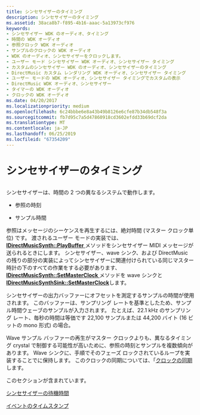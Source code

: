 ```yaml
---
title: シンセサイザーのタイミング
description: シンセサイザーのタイミング
ms.assetid: 38aca8b7-f895-4b16-aaac-5a13973cf976
keywords:
- シンセサイザー WDK のオーディオ、タイミング
- 時間の WDK オーディオ
- 参照クロック WDK オーディオ
- サンプルのクロックの WDK オーディオ
- WDK のオーディオ、シンセサイザーをクロックします。
- ユーザー モード シンセサイザー WDK オーディオ、シンセサイザー タイミング
- カスタムのシンセサイザー WDK のオーディオ、シンセサイザーのタイミング
- DirectMusic カスタム レンダリング WDK オーディオ、シンセサイザー タイミング
- ユーザー モードの WDK オーディオ、シンセサイザー タイミングでカスタムの表示
- DirectMusic WDK オーディオ、シンセサイザー
- タイマーの WDK オーディオ
- クロックの WDK オーディオ
ms.date: 04/20/2017
ms.localizationpriority: medium
ms.openlocfilehash: 6c24bbbe6e8a43b49b8126e6cfe87b34db548f3a
ms.sourcegitcommit: fb7d95c7a5d47860918cd3602efdd33b69dcf2da
ms.translationtype: MT
ms.contentlocale: ja-JP
ms.lasthandoff: 06/25/2019
ms.locfileid: "67354209"
---
```

# <a name="synthesizer-timing"></a>シンセサイザーのタイミング


## <span id="synthesizer_timing"></span><span id="SYNTHESIZER_TIMING"></span>


シンセサイザーは、時間の 2 つの異なるシステムで動作します。

-   参照の時刻

-   サンプル時間

参照はメッセージのシーケンスを再生するには、絶対時間 (マスター クロック単位) です。 渡されるユーザー モードの実装では、 [ **IDirectMusicSynth::PlayBuffer** ](https://docs.microsoft.com/windows/desktop/api/dmusics/nf-dmusics-idirectmusicsynth-playbuffer)メソッドをシンセサイザー MIDI メッセージが送られるときにします。 シンセサイザー、wave シンク、および DirectMusic の残りの部分の実装によってシンセサイザーに関連付けられている同じマスター時計の下のすべての作業をする必要があります、 [ **IDirectMusicSynth::SetMasterClock** ](https://docs.microsoft.com/windows/desktop/api/dmusics/nf-dmusics-idirectmusicsynth-setmasterclock)メソッドを wave シンクと[ **IDirectMusicSynthSink::SetMasterClock**](https://docs.microsoft.com/windows/desktop/api/dmusics/nf-dmusics-idirectmusicsynthsink-setmasterclock)します。

シンセサイザーの出力バッファーにオフセットを測定するサンプルの時間が使用されます。 このバッファーは、サンプリング レートを基準としたため、サンプル時間ウェーブのサンプルが入力されます。 たとえば、22.1 kHz のサンプリング レート、毎秒の時間は等価です 22,100 サンプルまたは 44,200 バイト (16 ビットの mono 形式) の場合。

Wave サンプル バッファーの再生がマスター クロックよりも、異なるタイミング crystal で制御する可能性が高いために、参照の時刻とサンプルを複数傾向があります。 Wave シンクに、手順でそのフェーズ ロックされているループを実装することでに保持します。 このクロックの同期については、「[クロックの同期](clock-synchronization.md)します。

このセクションが含まれています。

[シンセサイザーの待機時間](synthesizer-latency.md)

[イベントのタイムスタンプ](time-stamped-events.md)

 

 




